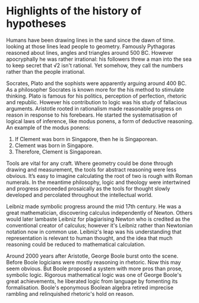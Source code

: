 # Highlights of the history of hypotheses

Humans have been drawing lines in the sand since the dawn of time. looking at
those lines lead people to geometry. Famously Pythagoras reasoned about lines,
angles and triangles around 500 BC. However apocryphally he was rather
irrational: his followers threw a man into the sea to keep secret that √2 isn't
rational. Yet somehow, they call the numbers rather than the people irrational.

Socrates, Plato and the sophists were apparently arguing around 400 BC. As a
philosopher Socrates is known more for the his method to stimulate thinking.
Plato is famous for his politics, perception of perfection, rhetoric and
republic. However his contribution to logic was his study of fallacious
arguments. Aristotle rooted in rationalism made reasonable progress on reason
in response to his forebears. He started the systematisation of logical laws of
inference, like modus ponens, a form of deductive reasoning. An example of the
modus ponens:

1. If Clement was born in Singapore, then he is Singaporean.
1. Clement was born in Singapore.
1. Therefore, Clement is Singaporean.

Tools are vital for any craft. Where geometry could be done through drawing and
measurement, the tools for abstract reasoning were less obvious. It’s easy to
imagine calculating the root of two is rough with Roman numerals. In the
meantime philosophy, logic and theology were intertwined and progress proceeded
prosaically as the tools for thought slowly developed and percolated throughout
the intellectual world.

Leibniz made symbolic progress around the mid 17th century. He was a great
mathematician, discovering calculus independently of Newton. Others would later
lambaste Leibniz for plagiarising Newton who is credited as the conventional
creator of calculus; however it's Leibniz rather than Newtonian notation now in
common use. Leibniz's leap was his understanding that representation is
relevant to human thought, and the idea that much reasoning could be reduced to
mathematical calculation.

Around 2000 years after Aristotle, George Boole burst onto the scene. Before
Boole logicians were mostly reasoning in rhetoric. Now this may seem
obvious. But Boole proposed a system with more pros than prose, symbolic logic.
Rigorous mathematical logic was one of George Boole's great achievements, he
liberated logic from language by fomenting its formalisation. Boole's eponymous
Boolean algebra retired imprecise rambling and relinquished rhetoric's hold on
reason.

